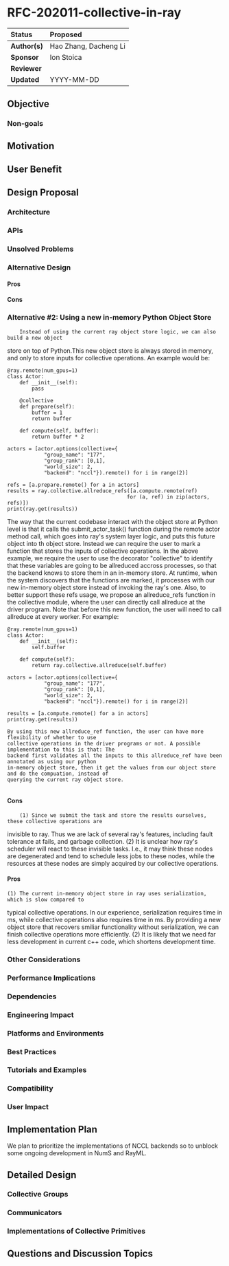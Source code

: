 # RFC-202011-collective-in-ray

| Status        | Proposed      |
:-------------- |:---------------------------------------------------- |
| **Author(s)** | Hao Zhang, Dacheng Li  |
| **Sponsor**   | Ion Stoica               |
| **Reviewer**  | |
| **Updated**   | YYYY-MM-DD                                           |


## Objective



### Non-goals



## Motivation


## User Benefit



## Design Proposal

### Architecture


### APIs


### Unsolved Problems


### Alternative Design
#### Pros
#### Cons


### Alternative #2: Using a new in-memory Python Object Store
        Instead of using the current ray object store logic, we can also build a new object
store on top of Python.This new object store is always stored in memory, and only to
store inputs for collective operations. An example would be:

```
@ray.remote(num_gpus=1)
class Actor:
    def __init__(self):
        pass
    
    @collective
    def prepare(self):
        buffer = 1
        return buffer

    def compute(self, buffer):
        return buffer * 2

actors = [actor.options(collective={
            "group_name": "177",
            "group_rank": [0,1],
            "world_size": 2,
            "backend": "nccl"}).remote() for i in range(2)]

refs = [a.prepare.remote() for a in actors]
results = ray.collective.allreduce_refs([a.compute.remote(ref) 
                                       for (a, ref) in zip(actors, refs)])
print(ray.get(results))

```

The way that the current codebase interact with the object store at Python level is that
 it calls the submit_actor_task() function during the remote actor method call, which goes 
into ray's system layer logic, and puts this future object into th object store. Instead we 
can require the user to mark a function that stores the inputs of collective operations.
In the above example, we require the user to use the decorator "collective" to identify 
that these variables are going to be allreduced accross processes, so that the backend knows
to store them in an in-memory store. At runtime, when the system discovers that the functions 
are marked, it processes with our new in-memory object store instead of invoking the ray's one. 
Also, to better support these refs usage, we propose an allreduce_refs function in the collective 
module, where the user can directly call allreduce at the driver program. Note that before this 
new function, the user will need to call allreduce at every worker. For example:

```
@ray.remote(num_gpus=1)
class Actor:
    def __init__(self):
        self.buffer
    
    def compute(self):
        return ray.collective.allreduce(self.buffer)

actors = [actor.options(collective={
            "group_name": "177",
            "group_rank": [0,1],
            "world_size": 2,
            "backend": "nccl"}).remote() for i in range(2)]

results = [a.compute.remote() for a in actors]
print(ray.get(results))

By using this new allreduce_ref function, the user can have more flexibility of whether to use
collective operations in the driver programs or not. A possible implementation to this is that: The
backend first validates all the inputs to this allreduce_ref have been annotated as using our python
in-memory object store, then it get the values from our object store and do the compuation, instead of
querying the current ray object store.


```

#### Cons
        (1) Since we submit the task and store the results ourselves, these collective operations are
invisible to ray. Thus we are lack of several ray's features, including fault tolerance at fails,
and garbage collection. 
        (2) It is unclear how ray's scheduler will react to these invisible tasks. I.e., it may think 
these nodes are degenerated and tend to schedule less jobs to these nodes, while the resources at 
these nodes are simply acquired by our collective operations.

#### Pros
    (1) The current in-memory object store in ray uses serialization, which is slow compared to
typical collective operations. In our experience, serialization requires time in ms, while collective
operations also requires time in ms. By providing a new object store that recovers smiliar functionality
without serialization, we can finish collective operations more efficiently.
    (2) It is likely that we need far less development in current c++ code, which shortens development
time.

### Other Considerations


### Performance Implications


### Dependencies


### Engineering Impact


### Platforms and Environments


### Best Practices

### Tutorials and Examples


### Compatibility

### User Impact

## Implementation Plan
We plan to prioritize the implementations of NCCL backends so to unblock some ongoing development in NumS and RayML.

## Detailed Design
### Collective Groups
### Communicators
### Implementations of Collective Primitives



## Questions and Discussion Topics
